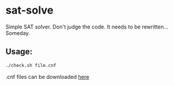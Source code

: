 # sat-solve

Simple SAT solver. Don't judge the code. It needs to be rewritten... Someday.

## Usage:

```sh
./check.sh file.cnf
```

.cnf files can be downloaded [here](https://www.cs.ubc.ca/~hoos/SATLIB/benchm.html)